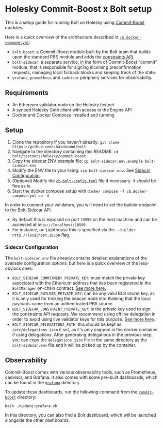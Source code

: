 # Holesky Commit-Boost x Bolt setup

This is a setup guide for running Bolt on Holesky using [Commit-Boost](https://commit-boost.github.io/commit-boost-client/) modules.

Here is a quick overview of the architecture described in [`cb.docker-compose.yml`](./cb.docker-compose.yml):

- `bolt-boost`: a Commit-Boost module built by the Bolt team that builds upon the standard PBS module and adds
  the [constraints API](https://docs.boltprotocol.xyz/technical-docs/api/builder).
- `bolt-sidecar`: a separate service, in the form of Commit-Boost "commit" module, that is responsible for
  signing incoming preconfirmation requests, managing local fallback blocks and keeping track of the state.
- `grafana`, `prometheus` and `cadvisor` periphery services for observability.

## Requirements

- An Ethereum validator node on the Holesky testnet
- A synced Holesky Geth client with access to the Engine API
- Docker and Docker Compose installed and running

## Setup

1. Clone the repository if you haven't already: `git clone https://github.com/chainbound/bolt`
2. Navigate to the directory containing this README: `cd bolt/testnets/holesky/commit-boost`
3. Copy the sidecar ENV example file: `cp bolt-sidecar.env.example bolt-sidecar.env`
4. Modify the ENV file to your liking: `vim bolt-sidecar.env`. See [Sidecar Configuration](#sidecar-configuration).
5. (Optional) Modify the [`cb-bolt-config.toml`](./cb-bolt-config.toml) file if necessary. It should be fine as is.
6. Start the docker compose setup with `docker compose -f cb.docker-compose.yml up -d`

In order to connect your validators, you will need to set the builder endpoint to the Bolt-Sidecar API.

- By default this is exposed on port `18550` on the host machine and can be accessed at `http://localhost:18550`.
- For instance, on Lighthouse this is specified via the `--builder http://localhost:18550` flag.

### Sidecar Configuration

The `bolt-sidecar.env` file already contains detailed explanations of the available configuration options,
but here is a quick overview of the less-obvious ones:

- `BOLT_SIDECAR_COMMITMENT_PRIVATE_KEY`: must match the private key associated with the Ethereum address that
  has been registered in the `BoltManager` on-chain contract. [See more here](../README.md#on-chain-registration).
- `BOLT_SIDECAR_BUILDER_PRIVATE_KEY`: can be any valid BLS secret key, as it is only used for tricking the beacon node
  into thinking that the local payloads came from an authenticated PBS source.
- `BOLT_SIDECAR_CONSTRAINT_PRIVATE_KEY`: is the private key used to sign the constraints API requests. We recommend using
  offline delegation in order to avoid using live validator keys for this purpose. [See more here](../README.md#delegations-and-signing-options-for-native-and-docker-compose-mode).
- `BOLT_SIDECAR_DELEGATIONS_PATH`: this should be kept as `/etc/delegations.json` if set, as it's only mapped in the docker
  container if using delegations. After generating delegations in the previous step, you can copy the `delegations.json` file
  in the same directory as the `bolt-sidecar.env` file and it will be picked up by the container.

## Observability

Commit-Boost comes with various observability tools, such as Prometheus, cadvisor, and Grafana.
It also comes with some pre-built dashboards, which can be found in the [`grafana`](./grafana/) directory.

To update these dashboards, run the following command from the [`commit-boost`](.) directory:

```shell
bash ./update-grafana.sh
```

In this directory, you can also find a Bolt dashboard, which will be launched alongside the other dashboards.
